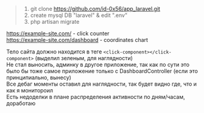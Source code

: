 >1. git clone <https://github.com/id-0x56/app_laravel.git>
>2. create mysql DB "laravel" & edit ".env"
>3. php artisan migrate  

<https://example-site.com/> - click counter  
<https://example-site.com/dashboard> - coordinates chart  

Тело сайта должно находится в теге `<click-component></click-component>` (выделил зеленым, для наглядности)  
Не стал выносить, админку в другое приложение, так как по сути это было бы тоже самое приложение только с DashboardController (если это принципиально, вынесу)  
Все дебаг моменты оставил для наглядности, так будет видно где, что и как я монитороил  
Есть недоделки в плане распределения активности по дням/часам, доработаю  
